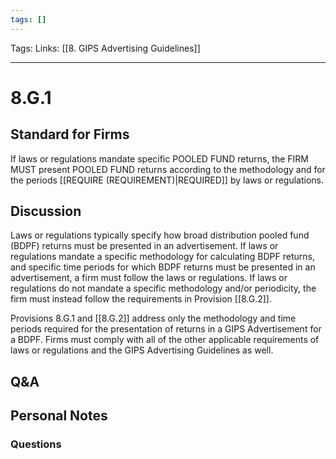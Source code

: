 ```yaml
---
tags: []
---
```

Tags:
Links: [[8. GIPS Advertising Guidelines]]
___
# 8.G.1
## Standard for Firms
If laws or regulations mandate specific POOLED FUND returns, the FIRM MUST present POOLED FUND returns according to the methodology and for the periods [[REQUIRE (REQUIREMENT)|REQUIRED]] by laws or regulations.
## Discussion
Laws or regulations typically specify how broad distribution pooled fund (BDPF) returns must be presented in an advertisement. If laws or regulations mandate a specific methodology for calculating BDPF returns, and specific time periods for which BDPF returns must be presented in an advertisement, a firm must follow the laws or regulations. If laws or regulations do not mandate a specific methodology and/or periodicity, the firm must instead follow the requirements in Provision [[8.G.2]].

Provisions 8.G.1 and [[8.G.2]] address only the methodology and time periods required for the presentation of returns in a GIPS Advertisement for a BDPF. Firms must comply with all of the other applicable requirements of laws or regulations and the GIPS Advertising Guidelines as well.
## Q&A

## Personal Notes

### Questions